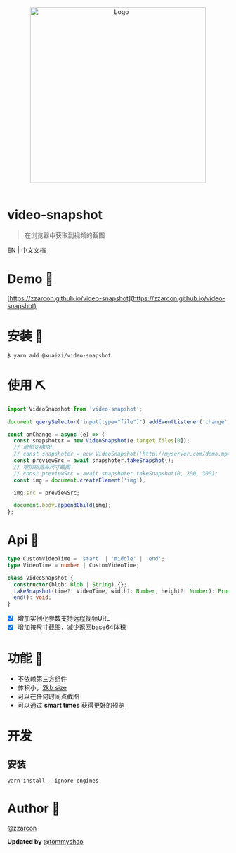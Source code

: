 <div align="center">
  <img src="video-snapshot.gif" alt="Logo" height="400">
  <br><br>
</div>

# video-snapshot
> 在浏览器中获取到视频的截图

[EN](https://github.com/Kuaizi-co/video-snapshot) | 中文文档

# Demo 💅
[https://zzarcon.github.io/video-snapshot](https://zzarcon.github.io/video-snapshot)

# 安装 🚀

```
$ yarn add @kuaizi/video-snapshot
```

# 使用 ⛏

```javascript
import VideoSnapshot from 'video-snapshot';

document.querySelector('input[type="file"]').addEventListener('change', onChange);

const onChange = async (e) => {
  const snapshoter = new VideoSnapshot(e.target.files[0]);
  // 增加支持URL
  // const snapshoter = new VideoSnapshot('http://myserver.com/demo.mp4');
  const previewSrc = await snapshoter.takeSnapshot();
  // 增加按宽高尺寸截图
  // const previewSrc = await snapshoter.takeSnapshot(0, 200, 300);
  const img = document.createElement('img');

  img.src = previewSrc;

  document.body.appendChild(img);
};
```

# Api 👀

```typescript
type CustomVideoTime = 'start' | 'middle' | 'end';
type VideoTime = number | CustomVideoTime;

class VideoSnapshot {
  constructor(blob: Blob | String) {};
  takeSnapshot(time?: VideoTime, width?: Number, height?: Number): Promise<string>;
  end(): void;
}
```

- [x] 增加实例化参数支持远程视频URL
- [x] 增加按尺寸截图，减少返回base64体积  

# 功能 💸

* 不依赖第三方组件
* 体积小，[2kb size](https://bundlephobia.com/result?p=video-snapshot@1.0.1)
* 可以在任何时间点截图
* 可以通过 **smart times** 获得更好的预览
  
# 开发

## 安装

```
yarn install --ignore-engines
```

# Author 🦄

[@zzarcon](https://twitter.com/zzarcon)

**Updated by**
[@tommyshao](https://github.com/tomieric)